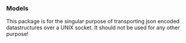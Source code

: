 ### Models

This package is for the singular purpose of transporting json encoded datastructures over a UNIX socket.
It should not be used for any other purpose!
